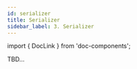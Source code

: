 ```yaml
---
id: serializer
title: Serializer
sidebar_label: 3. Serializer
---
```

import { DocLink } from 'doc-components';

TBD...
